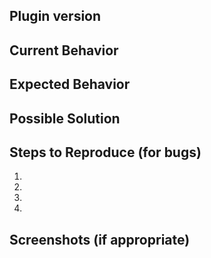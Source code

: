 <!--- Provide a general summary of the issue in the Title above -->
<!--- Not every section will apply for every issue -->

## Plugin version

## Current Behavior
<!--- If describing a bug, tell us what happens instead of the expected behavior -->
<!--- If suggesting a change/improvement, explain the difference from current behavior -->

## Expected Behavior
<!--- If you're describing a bug, tell us what should happen -->
<!--- If you're suggesting a change/improvement, tell us how it should work -->

## Possible Solution
<!--- Not required, but suggest a fix/reason for the bug, -->
<!--- or ideas how to implement the addition or change -->

## Steps to Reproduce (for bugs)
<!--- Provide a link to a live example, or an unambiguous set of steps to -->
<!--- reproduce this bug. Include code to reproduce, if relevant -->
1.
2.
3.
4.

## Screenshots (if appropriate)
<!--- Include screenshots of the console if errors are present -->
